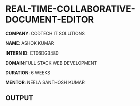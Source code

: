 # REAL-TIME-COLLABORATIVE-DOCUMENT-EDITOR
**COMPANY**: CODTECH IT SOLUTIONS

**NAME**: ASHOK KUMAR

**INTERN ID**: CT06DG3480

**DOMAIN**:FULL STACK WEB DEVELOPMENT

**DURATION**: 6 WEEKS

**MENTOR**: NEELA SANTHOSH KUMAR

## OUTPUT
